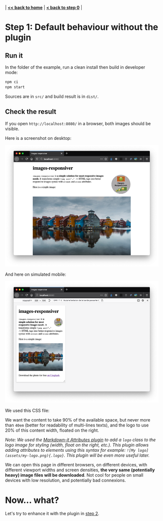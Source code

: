 | **[<< back to home](../../)** | **[< back to step 0](../../step-0.html)** |

# Step 1: Default behaviour without the plugin

## Run it

In the folder of the example, run a clean install then build in developer mode:

```bash
npm ci
npm start
```

Sources are in `src/` and build result is in `dist/`.

## Check the result

If you open `http://localhost:8080/` in a browser, both images should be visible.

Here is a screenshot on desktop:

![screenshot on desktop](screenshot-desktop.png)

And here on simulated mobile:

![screenshot on desktop](screenshot-mobile.png)

We used this CSS file:

<script src="https://gist-it.appspot.com/github/nhoizey/eleventy-plugin-images-responsiver/raw/master/docs/examples/01-without-plugin/src/assets/styles.css?footer=minimal"></script>

We want the content to take 90% of the available space, but never more than `40em` (better for readability of multi-lines texts), and the logo to use 20% of this content width, floated on the right.

_Note: We used the [Markdown-it Attributes plugin](https://github.com/arve0/markdown-it-attrs) to add a `logo` class to the logo image for styling (width, float on the right, etc.). This plugin allows adding attributes to elements using this syntax for example: `![My logo](assets/my-logo.png){.logo}`. This plugin will be even more useful later._

We can open this page in different browsers, on different devices, with different viewport widths and screen densities, **the very same (potentially heavy) image files will be downloaded**. Not cool for people on small devices with low resolution, and potentially bad connexions.

# Now… what?

Let's try to enhance it with the plugin in [step 2](../02-with-plugin-default/#readme).
